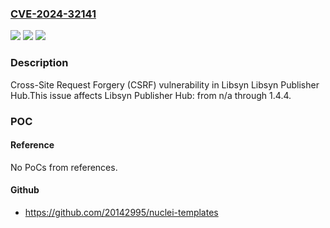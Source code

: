 ### [CVE-2024-32141](https://cve.mitre.org/cgi-bin/cvename.cgi?name=CVE-2024-32141)
![](https://img.shields.io/static/v1?label=Product&message=Libsyn%20Publisher%20Hub&color=blue)
![](https://img.shields.io/static/v1?label=Version&message=n%2Fa%3C%3D%201.4.4%20&color=brighgreen)
![](https://img.shields.io/static/v1?label=Vulnerability&message=CWE-352%20Cross-Site%20Request%20Forgery%20(CSRF)&color=brighgreen)

### Description

Cross-Site Request Forgery (CSRF) vulnerability in Libsyn Libsyn Publisher Hub.This issue affects Libsyn Publisher Hub: from n/a through 1.4.4.

### POC

#### Reference
No PoCs from references.

#### Github
- https://github.com/20142995/nuclei-templates

